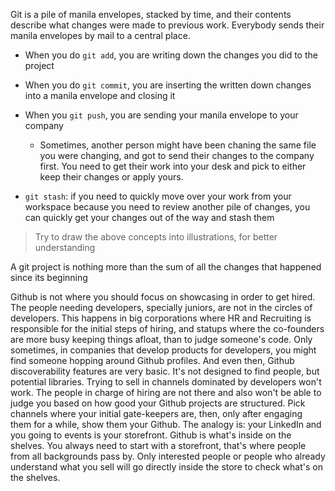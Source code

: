 Git is a pile of manila envelopes, stacked by time, and their contents describe what changes were made to previous work. Everybody sends their manila envelopes by mail to a central place.

- When you do `git add`, you are writing down the changes you did to the project
- When you do `git commit`, you are inserting the written down changes into a manila envelope and closing it
- When you `git push`, you are sending your manila envelope to your company
  - Sometimes, another person might have been chaning the same file you were changing, and got to send their changes to the company first. You need to get their work into your desk and pick to either keep their changes or apply yours.

- `git stash`: if you need to quickly move over your work from your workspace because you need to review another pile of changes, you can quickly get your changes out of the way and stash them

> Try to draw the above concepts into illustrations, for better understanding

A git project is nothing more than the sum of all the changes that happened since its beginning

Github is not where you should focus on showcasing in order to get hired. The people needing developers, specially juniors, are not in the circles of developers. This happens in big corporations where HR and Recruiting is responsible for the initial steps of hiring, and statups where the co-founders are more busy keeping things afloat, than to judge someone's code. Only sometimes, in companies that develop products for developers, you might find someone hopping around Github profiles. And even then, Github discoverability features are very basic. It's not designed to find people, but potential libraries. Trying to sell in channels dominated by developers won't work. The people in charge of hiring are not there and also won't be able to judge you based on how good your Github projects are structured. Pick channels where your initial gate-keepers are, then, only after engaging them for a while, show them your Github. The analogy is: your LinkedIn and you going to events is your storefront. Github is what's inside on the shelves. You always need to start with a storefront, that's where people from all backgrounds pass by. Only interested people or people who already understand what you sell will go directly inside the store to check what's on the shelves. 